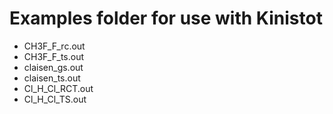 Examples folder for use with Kinistot
======

* CH3F_F_rc.out
* CH3F_F_ts.out	
* claisen_gs.out	
* claisen_ts.out 
* Cl_H_Cl_RCT.out
* Cl_H_Cl_TS.out
